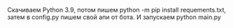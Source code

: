 Скачиваем Python 3.9, потом пишем python -m pip install requements.txt, затем в config.py пишем свой апи от бота. И запускаем python main.py